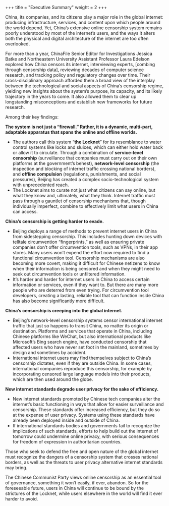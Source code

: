 +++
title = "Executive Summary"
weight = 2
+++

China, its companies, and its citizens play a major role in the global internet: producing infrastructure, services, and content upon which people around the world depend. Yet, China’s extensive online censorship system remains poorly understood by most of the internet’s users, and the ways it alters both the physical and digital architecture of the internet are too often overlooked.

For more than a year, ChinaFile Senior Editor for Investigations Jessica Batke and Northeastern University Assistant Professor Laura Edelson explored how China censors its internet, interviewing experts, \[combing through censorship data\], reviewing decades of computer science research, and tracking policy and regulatory changes over time. Their cross-disciplinary approach afforded them a broad view of the interplay between the technological and social aspects of China’s censorship regime, yielding new insights about the system’s purpose, its capacity, and its likely trajectory in the years to come. It also allowed them to clear up longstanding misconceptions and establish new frameworks for future research.

Among their key findings: 

**The system is not just a “firewall.” Rather, it is a dynamic, multi-part, adaptable apparatus that spans the online and offline worlds.**

- The authors call this system “**the Locknet**” for its resemblance to water control systems like locks and sluices, which can either hold water back or allow it to circulate. Through a combination of **service-level censorship** (surveillance that companies must carry out on their own platforms at the government’s behest), **network-level censorship** (the inspection and blocking of internet traffic crossing national borders), and **offline compulsion** (regulations, punishments, and social pressures), Beijing has created a complex socio-technological system with unprecedented reach.  
- The Locknet aims to curate not just what citizens can say online, but what they know and, ultimately, what they think. Internet traffic must pass through a gauntlet of censorship mechanisms that, though individually imperfect, combine to effectively limit what users in China can access.

**China’s censorship is getting harder to evade.**

- Beijing deploys a range of methods to prevent internet users in China from sidestepping censorship. This includes hunting down devices with telltale circumvention “fingerprints,” as well as ensuring private companies don’t offer circumvention tools, such as VPNs, in their app stores. Many users won’t expend the effort now required to find a functional circumvention tool. Censorship mechanisms are also becoming more covert, making it difficult for Chinese netizens to know when their information is being censored and when they might need to seek out circumvention tools or unfiltered information.  
- It’s harder and harder for internet users in China to access certain information or services, even if they want to. But there are many more people who are deterred from even trying. For circumvention tool developers, creating a lasting, reliable tool that can function inside China has also become significantly more difficult. 


**China’s censorship is creeping into the global internet.**

- Beijing’s network-level censorship systems censor international internet traffic that just so happens to transit China, no matter its origin or destination. Platforms and services that operate in China, including Chinese platforms like WeChat, but also international products like Microsoft’s Bing search engine, have conducted censorship that affected users who have never set foot in the mainland, sometimes by design and sometimes by accident.  
- International internet users may find themselves subject to China’s censorship dictates, even if they are outside China. In some cases, international companies reproduce this censorship, for example by incorporating censored large language models into their products, which are then used around the globe.

**New internet standards degrade user privacy for the sake of efficiency.**

- New internet standards promoted by Chinese tech companies alter the internet’s basic functioning in ways that allow for easier surveillance and censorship. These standards offer increased efficiency, but they do so at the expense of user privacy. Systems using these standards have already been deployed inside and outside of China.  
- If international standards bodies and governments fail to recognize the implications of such standards, efforts to help build out the internet of tomorrow could undermine online privacy, with serious consequences for freedom of expression in authoritarian countries.

Those who seek to defend the free and open nature of the global internet must recognize the dangers of a censorship system that crosses national borders, as well as the threats to user privacy alternative internet standards may bring.

The Chinese Communist Party views online censorship as an essential tool of governance, something it won’t easily, if ever, abandon. So for the foreseeable future, users in China will continue to be bound by the strictures of the Locknet, while users elsewhere in the world will find it ever harder to avoid.  
